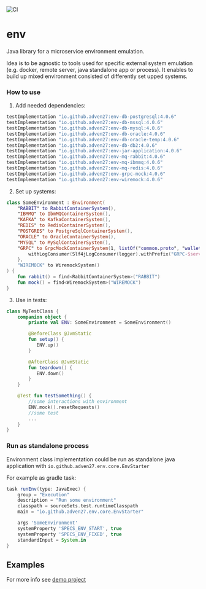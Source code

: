![CI](https://github.com/Adven27/env/workflows/CI/badge.svg)

# env

Java library for a microservice environment emulation.

Idea is to be agnostic to tools used for specific external system emulation (e.g. docker, remote server, java standalone app or process). It enables to build up mixed environment consisted of differently set upped systems.

### How to use

1. Add needed dependencies:

```groovy
testImplementation "io.github.adven27:env-db-postgresql:4.0.6"
testImplementation "io.github.adven27:env-db-mssql:4.0.6"
testImplementation "io.github.adven27:env-db-mysql:4.0.6"
testImplementation "io.github.adven27:env-db-oracle:4.0.6"
testImplementation "io.github.adven27:env-db-oracle-temp:4.0.6"
testImplementation "io.github.adven27:env-db-db2:4.0.6"
testImplementation "io.github.adven27:env-jar-application:4.0.6"
testImplementation "io.github.adven27:env-mq-rabbit:4.0.6"
testImplementation "io.github.adven27:env-mq-ibmmq:4.0.6"
testImplementation "io.github.adven27:env-mq-redis:4.0.6"
testImplementation "io.github.adven27:env-grpc-mock:4.0.6"
testImplementation "io.github.adven27:env-wiremock:4.0.6"
```

2. Set up systems:

```kotlin
class SomeEnvironment : Environment(
    "RABBIT" to RabbitContainerSystem(),
    "IBMMQ" to IbmMQContainerSystem(),
    "KAFKA" to KafkaContainerSystem(),
    "REDIS" to RedisContainerSystem(),
    "POSTGRES" to PostgreSqlContainerSystem(),
    "ORACLE" to OracleContainerSystem(),
    "MYSQL" to MySqlContainerSystem(),
    "GRPC" to GrpcMockContainerSystem(1, listOf("common.proto", "wallet.proto")).apply {
        withLogConsumer(Slf4jLogConsumer(logger).withPrefix("GRPC-$serviceId"))
    },
    "WIREMOCK" to WiremockSystem()
) {
    fun rabbit() = find<RabbitContainerSystem>("RABBIT")
    fun mock() = find<WiremockSystem>("WIREMOCK")
}
```      

3. Use in tests:

```kotlin 
class MyTestClass {
    companion object {
        private val ENV: SomeEnvironment = SomeEnvironment() 

        @BeforeClass @JvmStatic 
        fun setup() {
           ENV.up()
        }

        @AfterClass @JvmStatic 
        fun teardown() {
           ENV.down()
        }
    }

    @Test fun testSomething() {
        //some interactions with environment
        ENV.mock().resetRequests()
        //some test
        ...
    }
} 
```

### Run as standalone process

Environment class implementation could be run as standalone java application with `io.github.adven27.env.core.EnvStarter`

For example as gradle task:

```groovy
task runEnv(type: JavaExec) {
    group = "Execution"
    description = "Run some environment"
    classpath = sourceSets.test.runtimeClasspath
    main = "io.github.adven27.env.core.EnvStarter"

    args 'SomeEnvironment'
    systemProperty 'SPECS_ENV_START', true
    systemProperty 'SPECS_ENV_FIXED', true
    standardInput = System.in
}
``` 

## Examples

For more info see [demo project](https://github.com/Adven27/service-tests/blob/master/demo/src/test/kotlin/specs/Specs.kt#L51)

